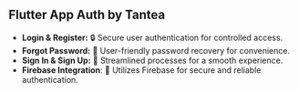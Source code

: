 ## Flutter App Auth by Tantea

- <strong>Login & Register:</strong> 🔒 Secure user authentication for controlled access.
- <strong>Forgot Password:</strong> 🔄 User-friendly password recovery for convenience.
- <strong>Sign In & Sign Up:</strong> 🚀 Streamlined processes for a smooth experience.
- <strong>Firebase Integration</strong>: 🔐 Utilizes Firebase for secure and reliable authentication.
 